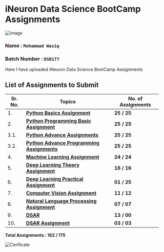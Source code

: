 # iNeuron Data Science BootCamp Assignments

![image](https://user-images.githubusercontent.com/57321948/196933065-4b16c235-f3b9-4391-9cfe-4affcec87c35.png)

### Name : `Mohammad Wasiq`
### Batch Number : `DSB177`

Here I have uploaded iNeuron Data Science BootCamp Assignments

## List of Assignments to Submit

| **Sr. No.** | **Topics**                                                                  | **No. of Assignments**      |
|-------------|-----------------------------------------------------------------------------|-----------------------------|
| 1\.         | **[Python Basics Assignment](https://github.com/MohammadWasiq0786/iNeuron-Full-Stack-Data-Science-BootCamp-Assignments/tree/main/1.%20Basic%20Python)**                                                | **25 / 25**                 |
| 2\.         | **[Python Programming Basic Assignment](https://github.com/MohammadWasiq0786/iNeuron-Full-Stack-Data-Science-BootCamp-Assignments/tree/main/2.%20Python%20Programming%20Basic%20Assignment)**                     | **25 / 25**                 |
| 3.1\.         | **[Python Advance Assignments](https://github.com/MohammadWasiq0786/iNeuron-Full-Stack-Data-Science-BootCamp-Assignments/tree/main/3.%20Python%20Advance%20Assignment)**                                 | **25 / 25**                 |
| 3.2\.         | **[Python Advance Programming Assignments](https://github.com/MohammadWasiq0786/iNeuron-Full-Stack-Data-Science-BootCamp-Assignments/tree/main/3.2%20Python%20Advance%20Programming%20Assignment)**                  | **25 / 25**                 |
| 4\.         | **[Machine Learning Assignment](https://github.com/MohammadWasiq0786/iNeuron-Full-Stack-Data-Science-BootCamp-Assignments/tree/main/4.%20Machine%20Learning%20Assignment)**                               | **24 / 24**                 |
| 5\.         | **[Deep Learning Theory Assignment](https://github.com/MohammadWasiq0786/iNeuron-Full-Stack-Data-Science-BootCamp-Assignments/tree/main/5.%20DL%20Theory%20Assignment)**                                      | **16 / 16**                 |
| 6\.         | **[Deep Learning Practical Assignment](https://github.com/MohammadWasiq0786/iNeuron-Full-Stack-Data-Science-BootCamp-Assignments/tree/main/6.%20DL%20Practical%20Assignment)**                                   | **01 / 25**                 |
| 7\.         | **[Computer Vision Assignment](https://github.com/MohammadWasiq0786/iNeuron-Full-Stack-Data-Science-BootCamp-Assignments/tree/main/7.%20CV%20Assignment)**                                               | **11 / 12**                 |
| 8\.         | **[Natural Language Processing Assignment](https://github.com/MohammadWasiq0786/iNeuron-Full-Stack-Data-Science-BootCamp-Assignments/tree/main/8.%20NLP%20Assignment)**                                              | **07 / 07**                 |
| 9\.         | **[DSAR]()**                                                                | **13 / 00**                 |
| 10\.        | **[DSAR Assignment](https://github.com/MohammadWasiq0786/iNeuron-Full-Stack-Data-Science-BootCamp-Assignments/tree/main/10.%20DSAR%20Assignment)**                                                                                                 | **03 / 03**                 |

**Total Assignments : 162 / 175** 

![Cerificate](https://github.com/MohammadWasiq0786/iNeuron-Full-Stack-Data-Science-BootCamp-Assignments/blob/main/Certificate/iNeuron%20FSDS%20BootCamp%20Completion%20Certificate.png)
